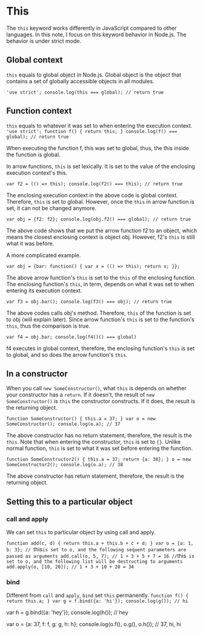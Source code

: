 # This

The `this` keyword works differently in JavaScript compared to other languages. In this note, I focus on this keyword behavior in Node.js. The behavior is under strict mode.

## Global context

`this` equals to global object in Node.js. Global object is the object that contains a set of globally accessible objects in all modules.

`'use strict';
console.log(this === global); // return true`

## Function context

`this` equals to whatever it was set to when entering the execution context.
`
'use strict';
function f() {
  return this;
}
console.log(f() === global); // return true`

When executing the function f, this was set to global, thus, the this inside the function is global.

In arrow functions, `this` is set lexically. It is set to the value of the enclosing execution context's this.

`var f2 = (() => this);
console.log(f2() === this); // return true`

The enclosing execution context in the above code is global context. Therefore, `this` is set to global. However, once the `this` in arrow function is set, it can not be changed anymore.

`var obj = {f2: f2};
console.log(obj.f2() === global); // return true`

The above code shows that we put the arrow function f2 to an object, which means the closest enclosing context is object obj. However, f2's `this` is still what it was before.

A more complicated example.

`var obj = {bar: function() {
	var x = (() => this);
	return x;
}};`

The above arrow function's `this` is set to the `this` of the enclosing function. The enclosing function's `this`, in term, depends on what it was set to when entering its execution context.

`var f3 = obj.bar();
console.log(f3() === obj); // return true`

The above codes calls obj's method. Therefore, `this` of the function is set to obj (will explain later). Since arrow function's `this` is set to the function's `this`, thus the comparison is true.

`var f4 = obj.bar;
console.log(f4()() === global)`

f4 executes in global context, therefore, the enclosing function's `this` is set to global, and so does the arrow function's `this`.

## In a constructor

When you call `new SomeConstructor()`,  what `this` is depends on whether your constructor has a `return`. If it doesn't, the result of `new SomeConstructor()` is `this` the constructor constructs. If it does, the result is the returning object.

`function SomeConstructor() {
	this.a = 37;
}
var o = new SomeConstructor();
console.log(o.a); // 37`

The above constructor has no return statement, therefore, the result is the `this`. Note that when entering the constructor, `this` is set to `{}`. Unlike normal function, `this` is set to what it was set before entering the function.

`function SomeConstructor2() {
	this.a = 37;
	return {a: 38};
}
o = new SomeConstructor2();
console.log(o.a); // 38`

The above constructor has return statement, therefore, the result is the returning object.

## Setting this to a particular object

### call and apply
We can set `this` to particular object by using call and apply.

`function add(c, d) {
	return this.a + this.b + c + d;
}
var o = {a: 1, b: 3};
// `this` is set to o, and the following sequent parameters are passed as arguments
add.call(o, 5, 7); // 1 + 3 + 5 + 7 = 16
// `this` is set to o, and the following list will be destructing to arguments
add.apply(o, [10, 20]); // 1 + 3 + 10 + 20 = 34`

### bind
Different from `call` and `apply`, `bind` set `this` permanently.
`function f() {
	return this.a;
}
var g = f.bind({a: 'hi'});
console.log(g()); // hi`

var h = g.bind({a: 'hey'});
console.log(h()); // hey

var o = {a: 37, f: f, g: g, h: h};
console.log(o.f(), o.g(), o.h()); // 37, hi, hi
